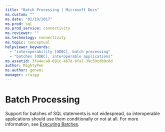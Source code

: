 ```yaml
---
title: "Batch Processing | Microsoft Docs"
ms.custom: ""
ms.date: "01/19/2017"
ms.prod: sql
ms.prod_service: connectivity
ms.reviewer: ""
ms.technology: connectivity
ms.topic: conceptual
helpviewer_keywords: 
  - "interoperability [ODBC], batch processing"
  - "batches [ODBC], interoperable applications"
ms.assetid: 3fa4eca8-691c-467d-bfa7-39c59cdb9c8d
author: MightyPen
ms.author: genemi
manager: craigg
---
```

# Batch Processing
Support for batches of SQL statements is not widespread, so interoperable applications should use them conditionally or not at all. For more information, see [Executing Batches](../../../odbc/reference/develop-app/executing-batches.md).
